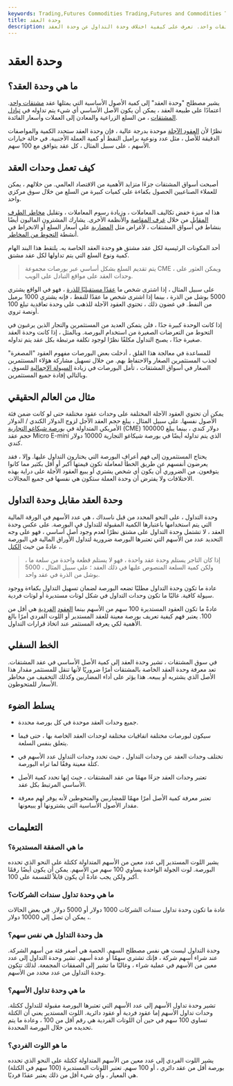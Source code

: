 ```yaml
---
keywords: Trading,Futures Commodities Trading,Futures and Commodities Trading
title: وحدة العقد
description: وحدة العقد هي كمية الأصل الأساسي التي يمثلها عقد مشتقات واحد. تعرف على كيفية اختلاف وحدة التداول عن وحدة العقد.
---
```


# وحدة العقد
## ما هي وحدة العقد؟

يشير مصطلح "وحدة العقد" إلى كمية الأصول الأساسية التي يمثلها عقد [مشتقات واحد](/derivative). اعتمادًا على طبيعة العقد ، يمكن أن يكون الأصل الأساسي أي شيء يتم تداوله في [تبادل المشتقات](/ncdex) ، من السلع الزراعية والمعادن إلى العملات وأسعار الفائدة.

نظرًا لأن [العقود الآجلة](/futurescontract) موحدة بدرجة عالية ، فإن وحدة العقد ستحدد الكمية والمواصفات الدقيقة للأصل ، مثل عدد ونوعية براميل النفط أو كمية العملة الأجنبية. في حالة خيارات الأسهم ، على سبيل المثال ، كل عقد يتوافق مع 100 سهم.

## كيف تعمل وحدات العقد

أصبحت أسواق المشتقات جزءًا متزايد الأهمية من الاقتصاد العالمي. من خلالهم ، يمكن للعملاء الصناعيين الحصول بكفاءة على كميات كبيرة من السلع من خلال سوق مركزي واحد.

هذا له ميزة خفض تكاليف المعاملات ، وزيادة رسوم المعاملات ، وتقليل [مخاطر الطرف المقابل](/counterpartyrisk) من خلال [غرف المقاصة](/clearinghouse) والأنظمة الأخرى. يشارك المشترون الماليون أيضًا بنشاط في أسواق المشتقات ، لأغراض مثل [المضاربة](/speculation) على أسعار السلع أو الانخراط في أنشطة [التحوط من المخاطر](/hedge).

أحد المكونات الرئيسية لكل عقد مشتق هو وحدة العقد الخاصة به. يلتقط هذا البند الهام كمية ونوع السلع التي يتم تداولها لكل عقد مشتق.

> يتم تقديم السلع بشكل أساسي عبر بورصات مجموعة CME ، ويمكن العثور على وحدات العقد على مواقع التبادل على الويب.

>

على سبيل المثال ، إذا اشترى شخص ما [عقدًا مستقبليًا للذرة](/futurescontract) ، فهو في الواقع يشتري 5000 بوشل من الذرة ، بينما إذا اشترى شخص ما عقدًا للنفط ، فإنه يشتري 1000 برميل من النفط. في غضون ذلك ، تحتوي العقود الآجلة للذهب على وحدة تعاقدية تبلغ 100 أونصة تروي.

إذا كانت الوحدة كبيرة جدًا ، فلن يتمكن العديد من المستثمرين والتجار الذين يرغبون في التحوط من التعرضات الصغيرة من استخدام البورصة. وبالمثل ، إذا كانت وحدة العقد صغيرة جدًا ، يصبح التداول مكلفًا نظرًا لوجود تكلفة مرتبطة بكل عقد يتم تداوله.

للمساعدة في معالجة هذا القلق ، أدخلت بعض البورصات مفهوم العقود "المصغرة" لجذب المستثمرين الصغار والاحتفاظ بهم. من خلال تسهيل مشاركة هؤلاء المستثمرين الصغار في أسواق المشتقات ، تأمل البورصات في زيادة [السيولة الإجمالية](/liquidity) للسوق ، وبالتالي إفادة جميع المستثمرين.

## مثال من العالم الحقيقي

يمكن أن تحتوي العقود الآجلة المختلفة على وحدات عقود مختلفة حتى لو كانت ضمن فئة الأصول نفسها. على سبيل المثال ، يبلغ حجم العقد الآجل لزوج الدولار الكندي / الدولار الأمريكي المتداولة في [بورصة شيكاغو التجارية](/cme) (CME) 100000 دولار كندي ، بينما يبلغ حجم عقد Micro E-mini الذي يتم تداوله أيضًا في بورصة شيكاغو التجارية 10000 دولار كندي.

يحتاج المستثمرون إلى فهم أعراف البورصة التي يختارون التداول عليها. وإلا ، فقد يعرضون أنفسهم عن طريق الخطأ لمعاملة تكون قيمتها أكبر أو أقل بكثير مما كانوا يتوقعون. من الضروري أن يكون أي شخص يشتري أو يبيع العقود الآجلة على دراية بهذه الاختلافات ولا يفترض أن وحدة العملة ستكون هي نفسها في جميع المجالات.

## وحدة العقد مقابل وحدة التداول

وحدة التداول ، على النحو المحدد من قبل ناسداك ، هي عدد الأسهم في الورقة المالية التي يتم استخدامها باعتبارها الكمية المقبولة للتداول في البورصة. على عكس وحدة العقد ، لا تشتمل وحدة التداول على مشتق نظرًا لعدم وجود أصل أساسي ، فهو على وجه التحديد عدد من الأسهم التي تعتبرها البورصة ضرورية لتداول الأوراق المالية في البورصة ، عادةً من حيث [الكتل](/blocktrade).

> إذا كان التاجر يستلم وحدة عقد واحدة ، فهو لا يستلم قطعة واحدة من سلعة ما ، ولكن كمية السلعة المنصوص عليها في ذلك العقد ؛ على سبيل المثال ، 5000 بوشل من الذرة في عقد واحد.

>

عادة ما تكون وحدة التداول مطلبًا تضعه البورصة لضمان تسهيل التداول بكفاءة ووجود سيولة كافية. غالبًا ما تكون وحدات التداول في شكل لوتات مستديرة أو لوتات فردية.

عادةً ما تكون العقود المستديرة 100 سهم من الأسهم بينما [العقود](/roundlot) [الفردية](/oddlot) هي أقل من 100. يعتبر فهم كيفية تعريف بورصة معينة للعقد المستدير أو اللوت الفردي أمرًا بالغ الأهمية لكي يعرفه المستثمر عند اتخاذ قرارات التداول.

## الخط السفلي

في سوق المشتقات ، تشير وحدة العقد إلى كمية الأصل الأساسي في عقد المشتقات. تعد معرفة وحدة العقد الخاصة بالمشتقات أمرًا ضروريًا لأنها تنقل للمستثمر مقدار هذا الأصل الذي يشتريه أو يبيعه. هذا يؤثر على أداء المضاربين وكذلك التخفيف من مخاطر الأسعار للمتحوطون.

## يسلط الضوء

- جميع وحدات العقد موحدة في كل بورصة محددة.

- سيكون لبورصات مختلفة اتفاقيات مختلفة لوحدات العقد الخاصة بها ، حتى فيما يتعلق بنفس السلعة.

- تختلف وحدات العقد عن وحدات التداول ، حيث تحدد وحدات التداول عدد الأسهم في كتلة معينة وفقًا لما تراه البورصة.

- تعتبر وحدات العقد جزءًا مهمًا من عقد المشتقات ، حيث إنها تحدد كمية الأصل الأساسي المرتبط بكل عقد.

- تعتبر معرفة كمية الأصل أمرًا مهمًا للمضاربين والمتحوطين لأنه يوفر لهم معرفة مقدار الأصول الأساسية التي يشترونها أو يبيعونها.

## التعليمات

### ما هي الصفقة المستديرة؟

يشير اللوت المستدير إلى عدد معين من الأسهم المتداولة ككتلة على النحو الذي تحدده البورصة. لوت الجولة الواحدة يساوي 100 سهم من الأسهم. يمكن أن يكون أيضًا رقمًا أكبر ولكن يجب عادةً أن يكون قابلاً للقسمة على 100.

### ما هي وحدة تداول سندات الشركات؟

عادة ما تكون وحدة تداول سندات الشركات 1000 دولار أو 5000 دولار. في بعض الحالات ، يمكن أن تصل إلى 10000 دولار.

### هل وحدة التداول هي نفس سهم؟

وحدة التداول ليست هي نفس مصطلح السهم. الحصة هي أصغر فئة من أسهم الشركة. عند شراء أسهم شركة ، فإنك تشتري سهمًا أو عدة أسهم. تشير وحدة التداول إلى عدد معين من الأسهم في عملية شراء ، وغالبًا ما تشير إلى الصفقات المجمعة. لذلك تتكون وحدة التداول من عدد محدد من الأسهم.

### ما هي وحدة تداول الأسهم؟

تشير وحدة تداول الأسهم إلى عدد الأسهم التي تعتبرها البورصة مقبولة للتداول ككتلة. وحدات تداول الأسهم إما عقود فردية أو عقود دائرية. اللوت المستدير يعني أن الكتلة تساوي 100 سهم في حين أن اللوتات الفردية هي رقم أقل من 100 ، وعادة ما يتم تحديده من خلال البورصة المحددة.

### ما هو اللوت الفردي؟

يشير اللوت الفردي إلى عدد معين من الأسهم المتداولة ككتلة على النحو الذي تحدده بورصة أقل من عقد دائري ، أو 100 سهم. تعتبر اللوتات المستديرة (100 سهم في الكتلة) هي المعيار ، وأي شيء أقل من ذلك يعتبر عقدًا فرديًا.

